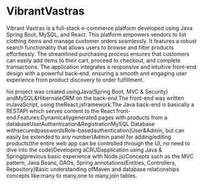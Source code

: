 # VibrantVastras
Vibrant Vastras is a full-stack e-commerce platform developed using Java Spring Boot, MySQL, and React. This platform empowers vendors to list clothing items and manage customer orders seamlessly. It features a robust search functionality that allows users to browse and filter products effortlessly. The streamlined purchasing process ensures that customers can easily add items to their cart, proceed to checkout, and complete transactions. The application integrates a responsive and intuitive front-end design with a powerful back-end, ensuring a smooth and engaging user experience from product discovery to order fulfillment.

his project was created usingJava(Spring Boot, MVC & Security) andMySQL&HibernateORM on the back-end.The front-end was written inJavaScript, using theReact.jsframework.The Java back-end is basically a RESTAPI which serves content to the React front-end.Features:Dynamicallygenerated pages with products from a databaseUserAuthentication&RegistrationMySQL Database withsecuredpasswordsRole-basedauthentication(User&Admin, but can easily be extended to any number)Admin panel for adding/editing products(the entire web app can be controlled through the UI, no need to dive into the code)Developing aCRUDapplication using Java & Spring(previous basic experience with Node.js)Concepts such as the MVC pattern, Java Beans, DAOs, Spring annotations(Entities, Controllers, Repository)Basic understanding ofMaven and database relationships concepts like:many to many,one to many,join tables.


